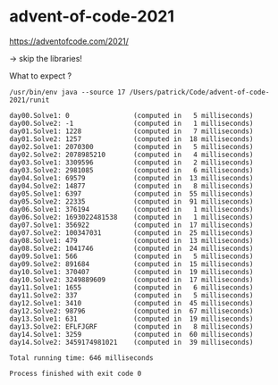 # advent-of-code-2021
https://adventofcode.com/2021/

-> skip the libraries!

What to expect ?

    /usr/bin/env java --source 17 /Users/patrick/Code/advent-of-code-2021/runit
    
    day00.Solve1: 0                (computed in   5 milliseconds)
    day00.Solve2: -1               (computed in   1 milliseconds)
    day01.Solve1: 1228             (computed in   7 milliseconds)
    day01.Solve2: 1257             (computed in  18 milliseconds)
    day02.Solve1: 2070300          (computed in   5 milliseconds)
    day02.Solve2: 2078985210       (computed in   4 milliseconds)
    day03.Solve1: 3309596          (computed in   2 milliseconds)
    day03.Solve2: 2981085          (computed in   6 milliseconds)
    day04.Solve1: 69579            (computed in  13 milliseconds)
    day04.Solve2: 14877            (computed in   8 milliseconds)
    day05.Solve1: 6397             (computed in  55 milliseconds)
    day05.Solve2: 22335            (computed in  91 milliseconds)
    day06.Solve1: 376194           (computed in   1 milliseconds)
    day06.Solve2: 1693022481538    (computed in   1 milliseconds)
    day07.Solve1: 356922           (computed in  17 milliseconds)
    day07.Solve2: 100347031        (computed in  25 milliseconds)
    day08.Solve1: 479              (computed in  13 milliseconds)
    day08.Solve2: 1041746          (computed in  24 milliseconds)
    day09.Solve1: 566              (computed in   5 milliseconds)
    day09.Solve2: 891684           (computed in  15 milliseconds)
    day10.Solve1: 370407           (computed in  19 milliseconds)
    day10.Solve2: 3249889609       (computed in  17 milliseconds)
    day11.Solve1: 1655             (computed in   6 milliseconds)
    day11.Solve2: 337              (computed in   5 milliseconds)
    day12.Solve1: 3410             (computed in  45 milliseconds)
    day12.Solve2: 98796            (computed in  67 milliseconds)
    day13.Solve1: 631              (computed in  19 milliseconds)
    day13.Solve2: EFLFJGRF         (computed in   8 milliseconds)
    day14.Solve1: 3259             (computed in  60 milliseconds)
    day14.Solve2: 3459174981021    (computed in  39 milliseconds)
    
    Total running time: 646 milliseconds
    
    Process finished with exit code 0
